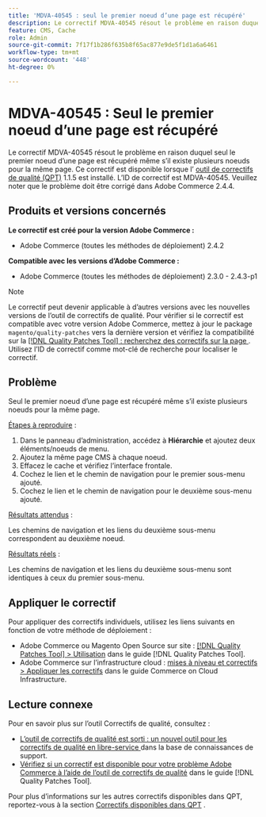 ```yaml
---
title: 'MDVA-40545 : seul le premier noeud d’une page est récupéré'
description: Le correctif MDVA-40545 résout le problème en raison duquel seul le premier noeud d’une page est récupéré même s’il existe plusieurs noeuds pour la même page. Ce correctif est disponible lorsque l’[outil de correctifs de qualité (QPT)](https://experienceleague.adobe.com/fr/docs/commerce-knowledge-base/kb/announcements/commerce-announcements/magento-quality-patches-released-new-tool-to-self-serve-quality-patches) 1.1.5 est installé. L’ID de correctif est MDVA-40545. Veuillez noter que le problème doit être corrigé dans Adobe Commerce 2.4.4.
feature: CMS, Cache
role: Admin
source-git-commit: 7f17f1b286f635b8f65ac877e9de5f1d1a6a6461
workflow-type: tm+mt
source-wordcount: '448'
ht-degree: 0%

---
```


# MDVA-40545 : Seul le premier noeud d’une page est récupéré

Le correctif MDVA-40545 résout le problème en raison duquel seul le premier noeud d’une page est récupéré même s’il existe plusieurs noeuds pour la même page. Ce correctif est disponible lorsque l’ [outil de correctifs de qualité (QPT)](https://experienceleague.adobe.com/fr/docs/commerce-knowledge-base/kb/announcements/commerce-announcements/magento-quality-patches-released-new-tool-to-self-serve-quality-patches) 1.1.5 est installé. L’ID de correctif est MDVA-40545. Veuillez noter que le problème doit être corrigé dans Adobe Commerce 2.4.4.

## Produits et versions concernés

**Le correctif est créé pour la version Adobe Commerce :**

* Adobe Commerce (toutes les méthodes de déploiement) 2.4.2

**Compatible avec les versions d’Adobe Commerce :**

* Adobe Commerce (toutes les méthodes de déploiement) 2.3.0 - 2.4.3-p1

>[!NOTE]
>
>Le correctif peut devenir applicable à d’autres versions avec les nouvelles versions de l’outil de correctifs de qualité. Pour vérifier si le correctif est compatible avec votre version Adobe Commerce, mettez à jour le package `magento/quality-patches` vers la dernière version et vérifiez la compatibilité sur la [[!DNL Quality Patches Tool] : recherchez des correctifs sur la page ](https://experienceleague.adobe.com/fr/docs/commerce-knowledge-base/kb/announcements/commerce-announcements/magento-quality-patches-released-new-tool-to-self-serve-quality-patches). Utilisez l’ID de correctif comme mot-clé de recherche pour localiser le correctif.

## Problème

Seul le premier noeud d’une page est récupéré même s’il existe plusieurs noeuds pour la même page.

<u>Étapes à reproduire</u> :

1. Dans le panneau d’administration, accédez à **Hiérarchie** et ajoutez deux éléments/noeuds de menu.
1. Ajoutez la même page CMS à chaque noeud.
1. Effacez le cache et vérifiez l’interface frontale.
1. Cochez le lien et le chemin de navigation pour le premier sous-menu ajouté.
1. Cochez le lien et le chemin de navigation pour le deuxième sous-menu ajouté.

<u>Résultats attendus</u> :

Les chemins de navigation et les liens du deuxième sous-menu correspondent au deuxième noeud.

<u>Résultats réels</u> :

Les chemins de navigation et les liens du deuxième sous-menu sont identiques à ceux du premier sous-menu.

## Appliquer le correctif

Pour appliquer des correctifs individuels, utilisez les liens suivants en fonction de votre méthode de déploiement :

* Adobe Commerce ou Magento Open Source sur site : [[!DNL Quality Patches Tool] > Utilisation](/help/tools/quality-patches-tool/usage.md) dans le guide [!DNL Quality Patches Tool].
* Adobe Commerce sur l’infrastructure cloud : [mises à niveau et correctifs > Appliquer les correctifs](https://experienceleague.adobe.com/docs/commerce-cloud-service/user-guide/develop/upgrade/apply-patches.html?lang=fr) dans le guide Commerce on Cloud Infrastructure.

## Lecture connexe

Pour en savoir plus sur l’outil Correctifs de qualité, consultez :

* [ L’outil de correctifs de qualité est sorti : un nouvel outil pour les correctifs de qualité en libre-service ](https://experienceleague.adobe.com/fr/docs/commerce-knowledge-base/kb/announcements/commerce-announcements/magento-quality-patches-released-new-tool-to-self-serve-quality-patches) dans la base de connaissances de support.
* [Vérifiez si un correctif est disponible pour votre problème Adobe Commerce à l’aide de l’outil de correctifs de qualité](/help/tools/quality-patches-tool/patches-available-in-qpt/check-patch-for-magento-issue-with-magento-quality-patches.md) dans le guide [!DNL Quality Patches Tool].

Pour plus d’informations sur les autres correctifs disponibles dans QPT, reportez-vous à la section [Correctifs disponibles dans QPT](https://support.magento.com/hc/en-us/sections/360010506631-Patches-available-in-MQP-tool-) .
